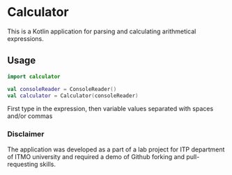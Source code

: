 # Calculator

This is a Kotlin application for parsing and calculating arithmetical expressions.

## Usage

```kotlin
import calculator

val consoleReader = ConsoleReader()
val calculator = Calculator(consoleReader)
```
First type in the expression, then variable values separated with spaces and/or commas

### Disclaimer
The application was developed as a part of a lab project for ITP department of ITMO university and required a demo of Github forking and pull-requesting skills.
